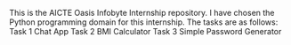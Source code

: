 This is the AICTE Oasis Infobyte Internship  repository.
I have chosen the Python programming domain for this internship.
The tasks are as follows:
Task 1 Chat App
Task 2 BMI Calculator
Task 3 Simple Password Generator



